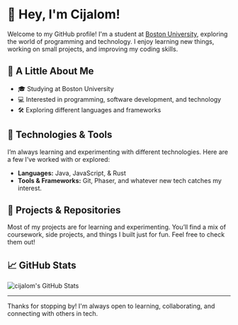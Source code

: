 # 👋 Hey, I'm Cijalom!

Welcome to my GitHub profile! I'm a student at [Boston University](https://www.bu.edu), exploring the world of programming and technology. I enjoy learning new things, working on small projects, and improving my coding skills.

## 🌱 A Little About Me

- 🎓 Studying at Boston University  
- 💻 Interested in programming, software development, and technology  
- 🛠 Exploring different languages and frameworks   

## 🚀 Technologies & Tools

I’m always learning and experimenting with different technologies. Here are a few I’ve worked with or explored:  

- **Languages:** Java, JavaScript, & Rust
- **Tools & Frameworks:** Git, Phaser, and whatever new tech catches my interest.  

## 📂 Projects & Repositories

Most of my projects are for learning and experimenting. You’ll find a mix of coursework, side projects, and things I built just for fun. Feel free to check them out!  

## 📈 GitHub Stats

![cijalom's GitHub Stats](https://github-readme-stats.vercel.app/api?username=yourusername&show_icons=true&hide_title=true&count_private=true)

---

Thanks for stopping by! I'm always open to learning, collaborating, and connecting with others in tech.
